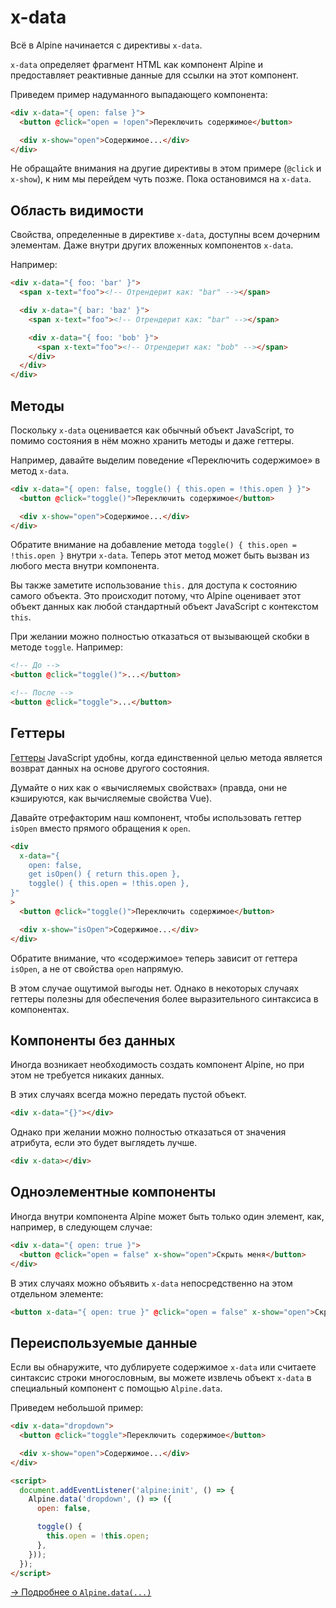 # x-data

Всё в Alpine начинается с директивы `x-data`.

`x-data` определяет фрагмент HTML как компонент Alpine и предоставляет реактивные данные для ссылки на этот компонент.

Приведем пример надуманного выпадающего компонента:

```html
<div x-data="{ open: false }">
  <button @click="open = !open">Переключить содержимое</button>

  <div x-show="open">Содержимое...</div>
</div>
```

Не обращайте внимания на другие директивы в этом примере (`@click` и `x-show`), к ним мы перейдем чуть позже. Пока остановимся на `x-data`.

<a name="scope"></a>

## Область видимости

Свойства, определенные в директиве `x-data`, доступны всем дочерним элементам. Даже внутри других вложенных компонентов `x-data`.

Например:

```html
<div x-data="{ foo: 'bar' }">
  <span x-text="foo"><!-- Отрендерит как: "bar" --></span>

  <div x-data="{ bar: 'baz' }">
    <span x-text="foo"><!-- Отрендерит как: "bar" --></span>

    <div x-data="{ foo: 'bob' }">
      <span x-text="foo"><!-- Отрендерит как: "bob" --></span>
    </div>
  </div>
</div>
```

<a name="methods"></a>

## Методы

Поскольку `x-data` оценивается как обычный объект JavaScript, то помимо состояния в нём можно хранить методы и даже геттеры.

Например, давайте выделим поведение «Переключить содержимое» в метод `x-data`.

```html
<div x-data="{ open: false, toggle() { this.open = !this.open } }">
  <button @click="toggle()">Переключить содержимое</button>

  <div x-show="open">Содержимое...</div>
</div>
```

Обратите внимание на добавление метода `toggle() { this.open = !this.open }` внутри `x-data`. Теперь этот метод может быть вызван из любого места внутри компонента.

Вы также заметите использование `this.` для доступа к состоянию самого объекта. Это происходит потому, что Alpine оценивает этот объект данных как любой стандартный объект JavaScript с контекстом `this`.

При желании можно полностью отказаться от вызывающей скобки в методе `toggle`. Например:

```html
<!-- До -->
<button @click="toggle()">...</button>

<!-- После -->
<button @click="toggle">...</button>
```

<a name="getters"></a>

## Геттеры

[Геттеры](https://developer.mozilla.org/ru/docs/Web/JavaScript/Reference/Functions/get) JavaScript удобны, когда единственной целью метода является возврат данных на основе другого состояния.

Думайте о них как о «вычисляемых свойствах» (правда, они не кэшируются, как вычисляемые свойства Vue).

Давайте отрефакторим наш компонент, чтобы использовать геттер `isOpen` вместо прямого обращения к `open`.

```html
<div
  x-data="{
    open: false,
    get isOpen() { return this.open },
    toggle() { this.open = !this.open },
}"
>
  <button @click="toggle()">Переключить содержимое</button>

  <div x-show="isOpen">Содержимое...</div>
</div>
```

Обратите внимание, что «содержимое» теперь зависит от геттера `isOpen`, а не от свойства `open` напрямую.

В этом случае ощутимой выгоды нет. Однако в некоторых случаях геттеры полезны для обеспечения более выразительного синтаксиса в компонентах.

<a name="data-less-components"></a>

## Компоненты без данных

Иногда возникает необходимость создать компонент Alpine, но при этом не требуется никаких данных.

В этих случаях всегда можно передать пустой объект.

```html
<div x-data="{}"></div>
```

Однако при желании можно полностью отказаться от значения атрибута, если это будет выглядеть лучше.

```html
<div x-data></div>
```

<a name="single-element-components"></a>

## Одноэлементные компоненты

Иногда внутри компонента Alpine может быть только один элемент, как, например, в следующем случае:

```html
<div x-data="{ open: true }">
  <button @click="open = false" x-show="open">Скрыть меня</button>
</div>
```

В этих случаях можно объявить `x-data` непосредственно на этом отдельном элементе:

```html
<button x-data="{ open: true }" @click="open = false" x-show="open">Скрыть меня</button>
```

<a name="re-usable-data"></a>

## Переиспользуемые данные

Если вы обнаружите, что дублируете содержимое `x-data` или считаете синтаксис строки многословным, вы можете извлечь объект `x-data` в специальный компонент с помощью `Alpine.data`.

Приведем небольшой пример:

```html
<div x-data="dropdown">
  <button @click="toggle">Переключить содержимое</button>

  <div x-show="open">Содержимое...</div>
</div>

<script>
  document.addEventListener('alpine:init', () => {
    Alpine.data('dropdown', () => ({
      open: false,

      toggle() {
        this.open = !this.open;
      },
    }));
  });
</script>
```

[→ Подробнее о `Alpine.data(...)`](../globals/alpine-data.md)
